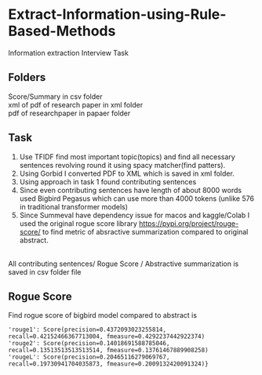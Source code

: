 # Extract-Information-using-Rule-Based-Methods
Information extraction Interview Task</br>

## Folders
Score/Summary in csv folder </br>
xml of pdf of research paper in xml folder</br>
pdf of researchpaper in papaer folder 

## Task
1. Use TFIDF find most important topic(topics) and find all necessary sentences revolving round it using spacy matcher(find patters).
2. Using Gorbid I converted PDF to XML which is saved in xml folder.
3. Using approach in task 1 found contributing sentences
4. Since even contributing sentences have length of about 8000 words used Bigbird Pegasus which can use more than 4000 tokens (unlike 576 in traditional transformer models)
5. Since Summeval have dependency issue for macos and kaggle/Colab I used the original rogue score library https://pypi.org/project/rouge-score/ to find metric of absractive summarization compared to original abstract.

</br>
All contributing sentences/ Rogue Score / Abstractive summarization is saved in csv folder file

## Rogue Score

Find rogue score of bigbird model compared to abstract is 
```
'rouge1': Score(precision=0.4372093023255814, recall=0.42152466367713004, fmeasure=0.4292237442922374)
'rouge2': Score(precision=0.14018691588785046, recall=0.13513513513513514, fmeasure=0.13761467889908258)
'rougeL': Score(precision=0.20465116279069767, recall=0.19730941704035873, fmeasure=0.2009132420091324)}
 ```
 
